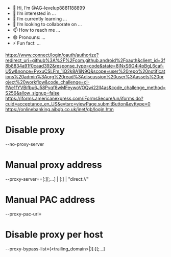 - 👋 Hi, I’m @AG-levelup8881188899
- 👀 I’m interested in ...
- 🌱 I’m currently learning ...
- 💞️ I’m looking to collaborate on ...
- 📫 How to reach me ...
- 😄 Pronouns: ...
- ⚡ Fun fact: ...

<!---
AG-levelup8881188899/AG-levelup8881188899 is a ✨ special ✨ repository because its `README.md` (this file) appears on your GitHub profile.
You can click the Preview link to take a look at your changes.
--->
https://www.connect/login/oauth/authorize?redirect_uri=github%3A%2F%2Fcom.github.android%2Foauth&client_id=3f8b8834a91f0caad392&response_type=code&state=8INxS6G4i4pBgL6caf-U5w&nonce=PyxuCSLFm_1iQ2k8A1iN9Q&scope=user%20repo%20notifications%20admin%3Aorg%20read%3Adiscussion%20user%3Aassets%20project%20workflow&code_challenge=cI-fWe1fYVBifbu6J58Pyqf8wMFeywoVOQwi22lI4as&code_challenge_method=S256&allow_signup=false
https://iforms.americanexpress.com/iFormsSecure/un/iforms.do?cuid=acceptance_en_US&evtsrc=viewPage.submitButton&evttype=0
https://onlinebanking.aibgb.co.uk/inet/gb/login.htm
# Disable proxy
--no-proxy-server

# Manual proxy address
--proxy-server=<scheme>=<uri>[:<port>][;...] | <uri>[:<port>] | "direct://"

# Manual PAC address
--proxy-pac-url=<pac-file-url>

# Disable proxy per host
--proxy-bypass-list=(<trailing_domain>|<ip-address>)[:<port>][;...]
